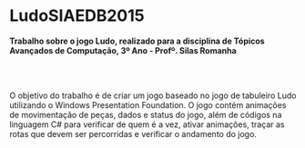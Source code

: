# LudoSIAEDB2015
<strong>Trabalho sobre o jogo Ludo, realizado para a disciplina de Tópicos Avançados de Computação, 3º Ano - Profº. Silas Romanha</strong>

<br>
<br>

O objetivo do trabalho é de criar um jogo baseado no jogo de tabuleiro Ludo utilizando o Windows Presentation Foundation. O jogo contém animações de movimentação de peças, dados e status do jogo, além de códigos na linguagem C# para verificar de quem é a vez, ativar animações, traçar as rotas que devem ser percorridas e verificar o andamento do jogo.
